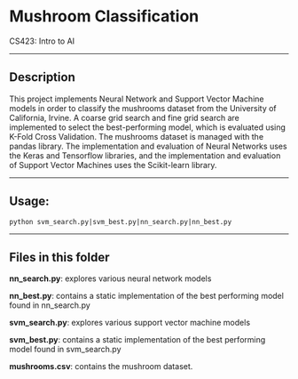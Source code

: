 # Mushroom Classification
CS423: Intro to AI

-----------
Description
-----------
This project implements Neural Network and Support Vector Machine models in order to classify the mushrooms dataset from the University of California, Irvine. A coarse grid search and fine grid search are implemented to select the best-performing model, which is evaluated using K-Fold Cross Validation. The mushrooms dataset is managed with the pandas library. The implementation and evaluation of Neural Networks uses the Keras and Tensorflow libraries, and the implementation and evaluation of Support Vector Machines uses the Scikit-learn library.

------
Usage:
------

    python svm_search.py|svm_best.py|nn_search.py|nn_best.py
    
    
--------------------
Files in this folder
--------------------
**nn_search.py**: explores various neural network models

**nn_best.py**: contains a static implementation of the best performing model found in nn_search.py

**svm_search.py**: explores various support vector machine models

**svm_best.py**: contains a static implementation of the best performing model found in svm_search.py

**mushrooms.csv**: contains the mushroom dataset.

